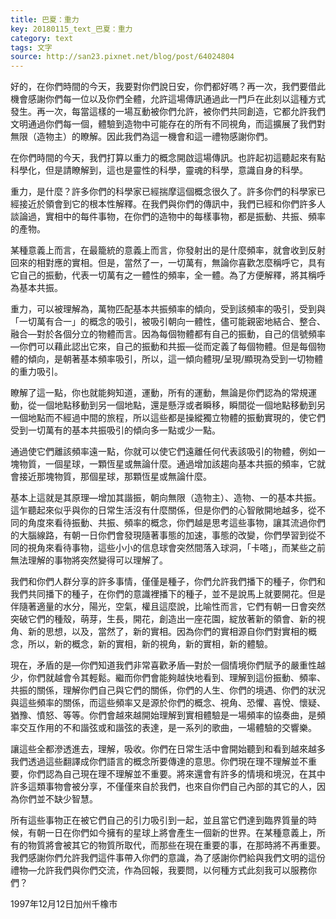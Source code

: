 ```yaml
---
title: 巴夏：重力
key: 20180115_text_巴夏：重力
category: text
tags: 文字
source: http://san23.pixnet.net/blog/post/64024804
---
```


好的，在你們時間的今天，我要對你們說日安，你們都好嗎？再一次，我們要借此機會感謝你們每一位以及你們全體，允許這場傳訊通過此一門戶在此刻以這種方式發生。再一次，每當這樣的一場互動被你們允許，被你們共同創造，它都允許我們文明通過你們每一個，體驗到造物中可能存在的所有不同視角，而這擴展了我們對無限（造物主）的瞭解。因此我們為這一機會和這一禮物感謝你們。

在你們時間的今天，我們打算以重力的概念開啟這場傳訊。也許起初這聽起來有點科學化，但是請瞭解到，這也是靈性的科學，靈魂的科學，意識自身的科學。

重力，是什麼？許多你們的科學家已經揣摩這個概念很久了。許多你們的科學家已經接近於領會到它的根本性解釋。在我們與你們的傳訊中，我們已經和你們許多人談論過，實相中的每件事物，在你們的造物中的每樣事物，都是振動、共振、頻率的產物。

某種意義上而言，在最籠統的意義上而言，你發射出的是什麼頻率，就會收到反射回來的相對應的實相。但是，當然了一，一切萬有，無論你喜歡怎麼稱呼它，具有它自己的振動，代表一切萬有之一體性的頻率，全一體。為了方便解釋，將其稱呼為基本共振。

重力，可以被理解為，萬物匹配基本共振頻率的傾向，受到該頻率的吸引，受到與「一切萬有合一」的概念的吸引，被吸引朝向一體性，儘可能親密地結合、整合、融合—對於各個分立的物體而言。因為每個物體都有自己的振動，自己的信號頻率—你們可以藉此認出它來，自己的振動和共振—從而定義了每個物體。但是每個物體的傾向，是朝著基本頻率吸引，所以，這一傾向體現/呈現/顯現為受到一切物體的重力吸引。

瞭解了這一點，你也就能夠知道，運動，所有的運動，無論是你們認為的常規運動，從一個地點移動到另一個地點，還是懸浮或者瞬移，瞬間從一個地點移動到另一個地點而不經過中間的旅程，所以這些都是操縱獨立物體的振動實現的，使它們受到一切萬有的基本共振吸引的傾向多一點或少一點。

通過使它們離該頻率遠一點，你就可以使它們遠離任何代表該吸引的物體，例如一塊物質，一個星球，一顆恆星或無論什麼。通過增加該趨向基本共振的頻率，它就會接近那塊物質，那個星球，那顆恆星或無論什麼。

基本上這就是其原理—增加其諧振，朝向無限（造物主）、造物、一的基本共振。這乍聽起來似乎與你的日常生活沒有什麼關係，但是你們的心智敞開地越多，從不同的角度來看待振動、共振、頻率的概念，你們越是思考這些事物，讓其流過你們的大腦線路，有朝一日你們會發現隨著事態的加速，事態的改變，你們學習到從不同的視角來看待事物，這些小小的信息球會突然間落入球洞，「卡嗒」，而某些之前無法理解的事物將突然變得可以理解了。

我們和你們人群分享的許多事情，僅僅是種子，你們允許我們播下的種子，你們和我們共同播下的種子，在你們的意識裡播下的種子，並不是說馬上就要開花。但是伴隨著適量的水分，陽光，空氣，權且這麼說，比喻性而言，它們有朝一日會突然突破它們的種殼，萌芽，生長，開花，創造出一座花園，綻放著新的領會、新的視角、新的思想，以及，當然了，新的實相。因為你們的實相源自你們對實相的概念，所以，新的概念，新的實相，新的視角，新的實相，新的體驗。

現在，矛盾的是—你們知道我們非常喜歡矛盾—對於一個情境你們賦予的嚴重性越少，你們就越會令其輕鬆。繼而你們會能夠越快地看到、理解到這份振動、頻率、共振的關係，理解你們自己與它們的關係，你們的人生、你們的境遇、你們的狀況與這些頻率的關係，而這些頻率又是源於你們的概念、視角、恐懼、喜悅、懷疑、猶豫、憤怒、等等。你們會越來越開始理解到實相體驗是一場頻率的協奏曲，是頻率交互作用的不和諧弦或和諧弦的表達，是一系列的歌曲，一場體驗的交響樂。

讓這些全都滲透進去，理解，吸收。你們在日常生活中會開始聽到和看到越來越多我們透過這些翻譯成你們語言的概念所要傳達的意思。你們現在理不理解並不重要，你們認為自己現在理不理解並不重要。將來還會有許多的情境和境況，在其中許多這類事物會被分享，不僅僅來自於我們，也來自你們自己內部的其它的人，因為你們並不缺少智慧。

所有這些事物正在被它們自己的引力吸引到一起，並且當它們達到臨界質量的時候，有朝一日在你們如今擁有的星球上將會產生一個新的世界。在某種意義上，所有的物質將會被其它的物質所取代，而那些在現在重要的事，在那時將不再重要。我們感謝你們允許我們這件事帶入你們的意識，為了感謝你們給與我們文明的這份禮物—允許我們與你們交流，作為回報，我要問，以何種方式此刻我可以服務你們？

1997年12月12日加州千橡市
